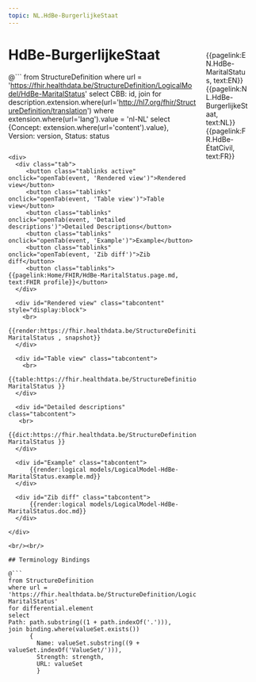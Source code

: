 ```yaml
---
topic: NL.HdBe-BurgerlijkeStaat
---
```


<div style="float:right;width:85px;padding:10px;margin:10">
<p>{{pagelink:EN.HdBe-MaritalStatus, text:EN}}  {{pagelink:NL.HdBe-BurgerlijkeStaat, text:NL}}  {{pagelink:FR.HdBe-ÉtatCivil, text:FR}}<p>
</div>

# HdBe-BurgerlijkeStaat



@```
from StructureDefinition
where url = 'https://fhir.healthdata.be/StructureDefinition/LogicalModel/HdBe-MaritalStatus'
select 
CBB: id,
join for description.extension.where(url='http://hl7.org/fhir/StructureDefinition/translation') where extension.where(url='lang').value = 'nl-NL' select {Concept: extension.where(url='content').value}, 
Version: version,
Status: status
```

<div>
  <div class="tab">
     <button class="tablinks active" onclick="openTab(event, 'Rendered view')">Rendered view</button>
     <button class="tablinks" onclick="openTab(event, 'Table view')">Table view</button>
     <button class="tablinks" onclick="openTab(event, 'Detailed descriptions')">Detailed Descriptions</button>
     <button class="tablinks" onclick="openTab(event, 'Example')">Example</button>
     <button class="tablinks" onclick="openTab(event, 'Zib diff')">Zib diff</button>
     <button class="tablinks">{{pagelink:Home/FHIR/HdBe-MaritalStatus.page.md, text:FHIR profile}}</button>
  </div>

  <div id="Rendered view" class="tabcontent" style="display:block">
    <br>
      {{render:https://fhir.healthdata.be/StructureDefinition/LogicalModel/HdBe-MaritalStatus , snapshot}}
  </div>

  <div id="Table view" class="tabcontent">
    <br>
      {{table:https://fhir.healthdata.be/StructureDefinition/LogicalModel/HdBe-MaritalStatus }}
  </div>

  <div id="Detailed descriptions" class="tabcontent">
   <br>
      {{dict:https://fhir.healthdata.be/StructureDefinition/LogicalModel/HdBe-MaritalStatus }}
  </div>

  <div id="Example" class="tabcontent">
      {{render:logical models/LogicalModel-HdBe-MaritalStatus.example.md}}
  </div>

  <div id="Zib diff" class="tabcontent">
      {{render:logical models/LogicalModel-HdBe-MaritalStatus.doc.md}}
  </div>

</div>

<br/><br/> 

## Terminology Bindings

@```
from StructureDefinition
where url = 'https://fhir.healthdata.be/StructureDefinition/LogicalModel/HdBe-MaritalStatus'
for differential.element
select
Path: path.substring((1 + path.indexOf('.'))),
join binding.where(valueSet.exists())
      { 
        Name: valueSet.substring((9 + valueSet.indexOf('ValueSet/'))),
        Strength: strength,
        URL: valueSet
        }
```  